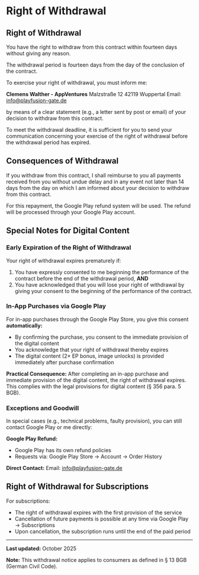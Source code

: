 # Right of Withdrawal

## Right of Withdrawal

You have the right to withdraw from this contract within fourteen days without giving any reason.

The withdrawal period is fourteen days from the day of the conclusion of the contract.

To exercise your right of withdrawal, you must inform me:

**Clemens Walther - AppVentures**
Malzstraße 12
42119 Wuppertal
Email: info@playfusion-gate.de

by means of a clear statement (e.g., a letter sent by post or email) of your decision to withdraw from this contract.

To meet the withdrawal deadline, it is sufficient for you to send your communication concerning your exercise of the right of withdrawal before the withdrawal period has expired.

## Consequences of Withdrawal

If you withdraw from this contract, I shall reimburse to you all payments received from you without undue delay and in any event not later than 14 days from the day on which I am informed about your decision to withdraw from this contract.

For this repayment, the Google Play refund system will be used. The refund will be processed through your Google Play account.

## Special Notes for Digital Content

### Early Expiration of the Right of Withdrawal

Your right of withdrawal expires prematurely if:

1. You have expressly consented to me beginning the performance of the contract before the end of the withdrawal period, **AND**
2. You have acknowledged that you will lose your right of withdrawal by giving your consent to the beginning of the performance of the contract.

### In-App Purchases via Google Play

For in-app purchases through the Google Play Store, you give this consent **automatically:**
- By confirming the purchase, you consent to the immediate provision of the digital content
- You acknowledge that your right of withdrawal thereby expires
- The digital content (2× EP bonus, image unlocks) is provided immediately after purchase confirmation

**Practical Consequence:**
After completing an in-app purchase and immediate provision of the digital content, the right of withdrawal expires. This complies with the legal provisions for digital content (§ 356 para. 5 BGB).

### Exceptions and Goodwill

In special cases (e.g., technical problems, faulty provision), you can still contact Google Play or me directly:

**Google Play Refund:**
- Google Play has its own refund policies
- Requests via: Google Play Store → Account → Order History

**Direct Contact:**
Email: info@playfusion-gate.de

## Right of Withdrawal for Subscriptions

For subscriptions:
- The right of withdrawal expires with the first provision of the service
- Cancellation of future payments is possible at any time via Google Play → Subscriptions
- Upon cancellation, the subscription runs until the end of the paid period

---

**Last updated:** October 2025

**Note:** This withdrawal notice applies to consumers as defined in § 13 BGB (German Civil Code).
